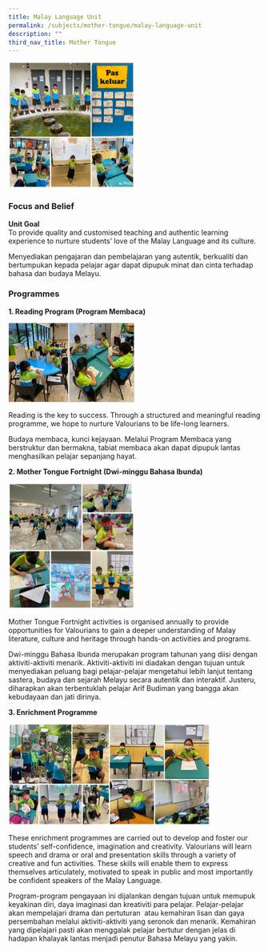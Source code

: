 ```yaml
---
title: Malay Language Unit
permalink: /subjects/mother-tongue/malay-language-unit
description: ""
third_nav_title: Mother Tongue
---
```

<img src="/images/mt-ml-1.png" 
     style="width:50%">

### Focus and Belief

**Unit Goal** <br>
To provide quality and customised teaching and authentic learning experience to nurture students’ love of the Malay Language and its culture.

Menyediakan pengajaran dan pembelajaran yang autentik, berkualiti dan bertumpukan kepada pelajar agar dapat dipupuk minat dan cinta terhadap bahasa dan budaya Melayu.

### Programmes

**1\. Reading Program (Program Membaca)**

<img src="/images/mt-ml-2.png" 
     style="width:50%">

Reading is the key to success. Through a structured and meaningful reading programme, we hope to nurture Valourians to be life-long learners.

Budaya membaca, kunci kejayaan. Melalui Program Membaca yang berstruktur dan bermakna, tabiat membaca akan dapat dipupuk lantas menghasilkan pelajar sepanjang hayat.

**2\. Mother Tongue Fortnight (Dwi-minggu Bahasa Ibunda)**

<img src="/images/mt-ml-3.png" 
     style="width:50%">
		 
Mother Tongue Fortnight activities is organised annually to provide opportunities for Valourians to gain a deeper understanding of Malay literature, culture and heritage through hands-on activities and programs.

Dwi-minggu Bahasa Ibunda merupakan program tahunan yang diisi dengan aktiviti-aktiviti menarik. Aktiviti-aktiviti ini diadakan dengan tujuan untuk menyediakan peluang bagi pelajar-pelajar mengetahui lebih lanjut tentang sastera, budaya dan sejarah Melayu secara autentik dan interaktif. Justeru, diharapkan akan terbentuklah pelajar Arif Budiman yang bangga akan kebudayaan dan jati dirinya.

**3\. Enrichment Programme**

<img src="/images/mt-ml-4.png" 
     style="width:80%">
		 
These enrichment programmes are carried out to develop and foster our students’ self-confidence, imagination and creativity. Valourians will learn speech and drama or oral and presentation skills through a variety of creative and fun activities. These skills will enable them to express themselves articulately, motivated to speak in public and most importantly be confident speakers of the Malay Language.

Program-program pengayaan ini dijalankan dengan tujuan untuk memupuk keyakinan diri, daya imaginasi dan kreativiti para pelajar. Pelajar-pelajar akan mempelajari drama dan pertuturan  atau kemahiran lisan dan gaya persembahan melalui aktiviti-aktiviti yang seronok dan menarik. Kemahiran yang dipelajari pasti akan menggalak pelajar bertutur dengan jelas di hadapan khalayak lantas menjadi penutur Bahasa Melayu yang yakin.